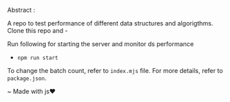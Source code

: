 Abstract : 

A repo to test performance of different data structures and algorigthms. Clone this repo and - 

Run following for starting the server and monitor ds performance
- `npm run start`

To change the batch count, refer to `index.mjs` file. For more details, refer to `package.json`.

~ Made with js❤️